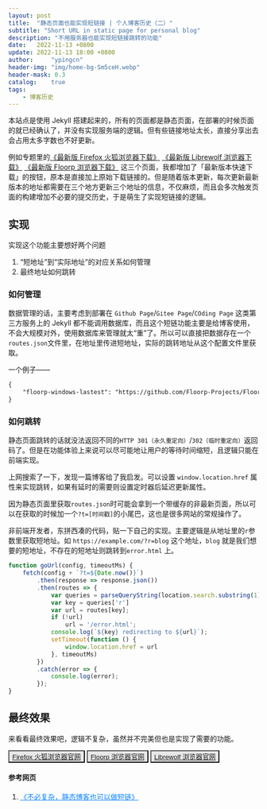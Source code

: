 ```yaml
---
layout: post
title:  "静态页面也能实现短链接 | 个人博客历史（二）"
subtitle: "Short URL in static page for personal blog"
description: "不用服务器也能实现短链接跳转的功能"
date:   2022-11-13 +0800
update: 2022-11-13 18:00 +0800
author:     "ypingcn"
header-img: "img/home-bg-Sm5ceH.webp"
header-mask: 0.3
catalog:    true
tags:
    - 博客历史
---
```


本站点是使用 Jekyll 搭建起来的，所有的页面都是静态页面，在部署的时候页面的就已经确认了，并没有实现服务端的逻辑。但有些链接地址太长，直接分享出去会占用太多字数也不好更新。

例如专题里的<a href="/special/firefox/resource/">《最新版 Firefox 火狐浏览器下载》</a> <a href="/special/firefox/librewolf/">《最新版 Librewolf 浏览器下载》</a> <a href="/special/firefox/floorp/">《最新版 Floorp 浏览器下载》</a> 这三个页面，我都增加了「最新版本快速下载」的按钮，原本是直接加上原始下载链接的。但是随着版本更新，每次更新最新版本的地址都需要在三个地方更新三个地址的信息，不仅麻烦，而且会多次触发页面的构建增加不必要的提交历史，于是萌生了实现短链接的逻辑。

## 实现

实现这个功能主要想好两个问题

1. “短地址”到“实际地址”的对应关系如何管理
2. 最终地址如何跳转

### 如何管理

数据管理的话，主要考虑到部署在 ```Github Page```/```Gitee Page```/```COding Page``` 这类第三方服务上的 Jekyll 都不能调用数据库，而且这个短链功能主要是给博客使用，不会大规模对外，使用数据库来管理就太“重”了。所以可以直接把数据存在一个``` routes.json ```文件里，在地址里传进短地址，实际的跳转地址从这个配置文件里获取。 

一个例子——

```markdown
{
    "floorp-windows-lastest": "https://github.com/Floorp-Projects/Floorp/releases/download/v10.7.0/floorp-win64.installer.exe"
}
```

### 如何跳转

静态页面跳转的话就没法返回不同的```HTTP 301（永久重定向）```/``` 302（临时重定向） ```返回码了。但是在功能体验上来说可以尽可能地让用户的等待时间缩短，且逻辑只能在前端实现。

上网搜索了一下，发现一篇博客给了我启发。可以设置 ``` window.location.href ``` 属性来实现跳转，如果有延时的需要则设置定时器后延迟更新属性。

因为静态页面里获取``` routes.json ```时可能会拿到一个带缓存的非最新页面，所以可以在获取的时候加一个``` ?t=[时间戳] ```的小尾巴，这也是很多网站的常规操作了。

非前端开发者，东拼西凑的代码，贴一下自己的实现。主要逻辑是从地址里的```r```参数里获取短地址。如 ```https://example.com/?r=blog``` 这个地址，``` blog ``` 就是我们想要的短地址，不存在的短地址则跳转到``` error.html ``` 上。

```js
function goUrl(config, timeoutMs) {
    fetch(config + `?t=${Date.now()}`)
        .then(response => response.json())
        .then(routes => {
            var queries = parseQueryString(location.search.substring(1))
            var key = queries['r']
            var url = routes[key];
            if (!url)
                url = '/error.html';
            console.log(`${key} redirecting to ${url}`);
            setTimeout(function () {
                window.location.href = url
            }, timeoutMs)
        })
        .catch(error => {
            console.log(error);
        });
}
```
## 最终效果

来看看最终效果吧，逻辑不复杂，虽然并不完美但也是实现了需要的功能。

<button style="background-color:#e7e7e7;"><a target="_blank" rel="noreferrer nofollow" href="https://ypingcn.com/go/out?r=firefox-official">Firefox 火狐浏览器官网</a></button>
<button style="background-color:#e7e7e7;"><a target="_blank" rel="noreferrer nofollow" href="https://ypingcn.com/go/out?r=floorp-official">Floorp 浏览器官网</a></button>
<button style="background-color:#e7e7e7;"><a target="_blank" rel="noreferrer nofollow" href="https://ypingcn.com/go/out?r=librewolf-official">Librewolf 浏览器官网</a></button>


#### 参考网页

1. <a href="https://apqx.me/post/original/2022/05/17/%E4%B8%8D%E5%BF%85%E5%A4%8D%E6%9D%82-%E9%9D%99%E6%80%81%E5%8D%9A%E5%AE%A2%E4%B9%9F%E5%8F%AF%E4%BB%A5%E5%81%9A%E7%9F%AD%E9%93%BE.html" rel="nofollow" style="color: #0c82ff;">《不必复杂，静态博客也可以做短链》</a>